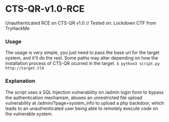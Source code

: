 # CTS-QR-v1.0-RCE
Unauthenticated RCE on CTS-QR v1.0 // Tested on: Lockdown CTF from TryHackMe

### Usage
The usage is very simple, you just need to pass the base url for the target system, and it'll do the rest. Some paths may alter depending on how the installation process of CTS-QR ocurred in the target.
`$ python3 script.py http://target.tld`

### Explanation
The script uses a SQL Injection vulnerability on /admin login form to bypass the authentication mechanism, abuses an unrestricted file upload vulnerability at /admin/?page=system_info to upload a php backdoor, which leads to an unauthenticated user being able to remotely execute code on the vulnerable system.
